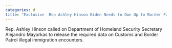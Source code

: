```yaml
---
categories: d
title: "Exclusive  Rep Ashley Hinson Biden Needs to Own Up to Border Failures Release Border Data"
---
```

Rep. Ashley Hinson called on Department of Homeland Security Secretary Alejandro Mayorkas to release the required data on Customs and Border Patrol illegal immigration encounters.
